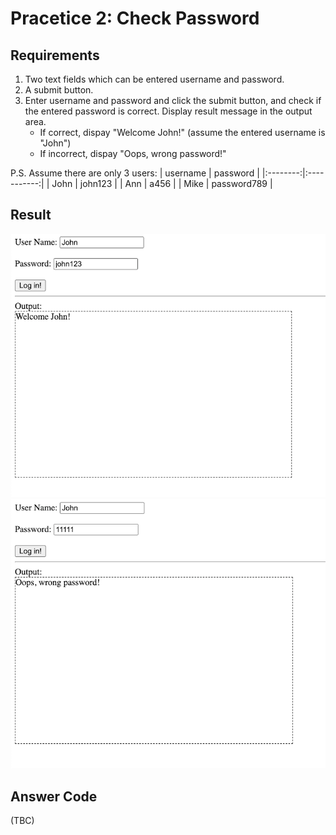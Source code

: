 # Pracetice 2: Check Password

## Requirements
1. Two text fields which can be entered username and password.
2. A submit button.
3. Enter username and password and click the submit button, and check
    if the entered password is correct. Display result message in the output area.
    - If correct, dispay "Welcome John!" (assume the entered username is "John")
    - If incorrect, dispay "Oops, wrong password!"

P.S. Assume there are only 3 users:
| username | password    |
|:--------:|:-----------:|
| John     | john123     |
| Ann      | a456        |
| Mike     | password789 |

## Result

![](./practice2_checkPassword_result_1.png)
![](./practice2_checkPassword_result_2.png)

## Answer Code

(TBC)
